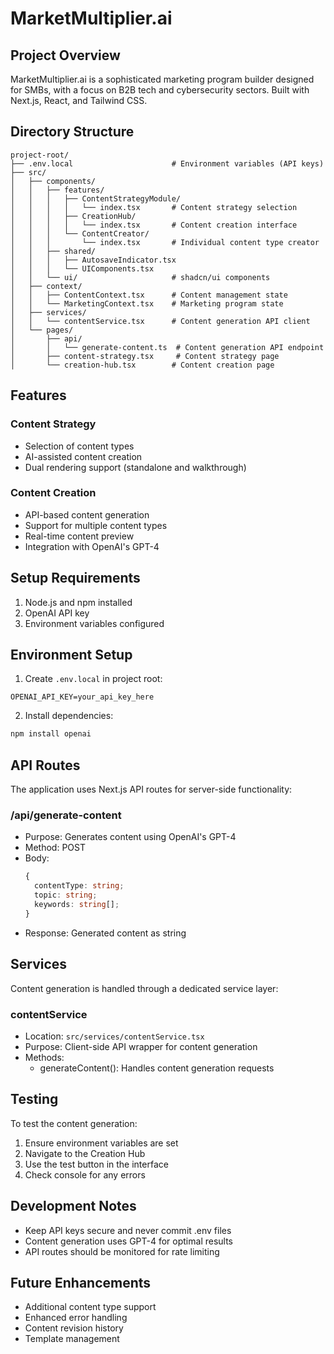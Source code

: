 # MarketMultiplier.ai

## Project Overview
MarketMultiplier.ai is a sophisticated marketing program builder designed for SMBs, with a focus on B2B tech and cybersecurity sectors. Built with Next.js, React, and Tailwind CSS.

## Directory Structure
```
project-root/
├── .env.local                      # Environment variables (API keys)
├── src/
│   ├── components/
│   │   ├── features/
│   │   │   ├── ContentStrategyModule/
│   │   │   │   └── index.tsx       # Content strategy selection
│   │   │   ├── CreationHub/
│   │   │   │   └── index.tsx       # Content creation interface
│   │   │   └── ContentCreator/
│   │   │       └── index.tsx       # Individual content type creator
│   │   ├── shared/
│   │   │   ├── AutosaveIndicator.tsx
│   │   │   └── UIComponents.tsx
│   │   └── ui/                     # shadcn/ui components
│   ├── context/
│   │   ├── ContentContext.tsx      # Content management state
│   │   └── MarketingContext.tsx    # Marketing program state
│   ├── services/
│   │   └── contentService.tsx      # Content generation API client
│   └── pages/
│       ├── api/
│       │   └── generate-content.ts  # Content generation API endpoint
│       ├── content-strategy.tsx     # Content strategy page
│       └── creation-hub.tsx        # Content creation page
```

## Features

### Content Strategy
- Selection of content types
- AI-assisted content creation
- Dual rendering support (standalone and walkthrough)

### Content Creation
- API-based content generation
- Support for multiple content types
- Real-time content preview
- Integration with OpenAI's GPT-4

## Setup Requirements
1. Node.js and npm installed
2. OpenAI API key
3. Environment variables configured

## Environment Setup
1. Create `.env.local` in project root:
```
OPENAI_API_KEY=your_api_key_here
```

2. Install dependencies:
```bash
npm install openai
```

## API Routes
The application uses Next.js API routes for server-side functionality:

### /api/generate-content
- Purpose: Generates content using OpenAI's GPT-4
- Method: POST
- Body: 
  ```typescript
  {
    contentType: string;
    topic: string;
    keywords: string[];
  }
  ```
- Response: Generated content as string

## Services
Content generation is handled through a dedicated service layer:

### contentService
- Location: `src/services/contentService.tsx`
- Purpose: Client-side API wrapper for content generation
- Methods:
  - generateContent(): Handles content generation requests

## Testing
To test the content generation:
1. Ensure environment variables are set
2. Navigate to the Creation Hub
3. Use the test button in the interface
4. Check console for any errors

## Development Notes
- Keep API keys secure and never commit .env files
- Content generation uses GPT-4 for optimal results
- API routes should be monitored for rate limiting

## Future Enhancements
- Additional content type support
- Enhanced error handling
- Content revision history
- Template management